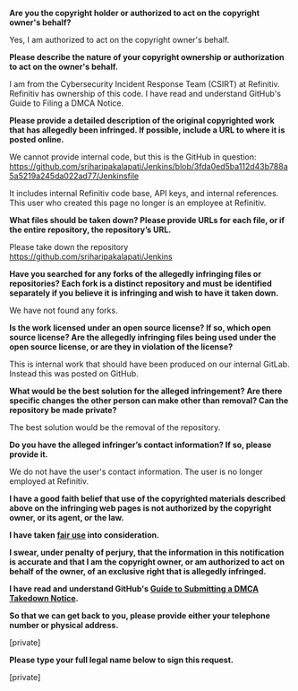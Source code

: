**Are you the copyright holder or authorized to act on the copyright owner's behalf?**

Yes, I am authorized to act on the copyright owner's behalf.

**Please describe the nature of your copyright ownership or authorization to act on the owner's behalf.**

I am from the Cybersecurity Incident Response Team (CSIRT) at Refinitiv. Refinitiv has ownership of this code. I have read and understand GitHub's Guide to Filing a DMCA Notice.

**Please provide a detailed description of the original copyrighted work that has allegedly been infringed. If possible, include a URL to where it is posted online.**

We cannot provide internal code, but this is the GitHub in question:  
https://github.com/sriharipakalapati/Jenkins/blob/3fda0ed5ba112d43b788a5a5219a245da022ad77/Jenkinsfile

It includes internal Refinitiv code base, API keys, and internal references. This user who created this page no longer is an employee at Refinitiv.

**What files should be taken down? Please provide URLs for each file, or if the entire repository, the repository’s URL.**

Please take down the repository https://github.com/sriharipakalapati/Jenkins

**Have you searched for any forks of the allegedly infringing files or repositories? Each fork is a distinct repository and must be identified separately if you believe it is infringing and wish to have it taken down.**

We have not found any forks.

**Is the work licensed under an open source license? If so, which open source license? Are the allegedly infringing files being used under the open source license, or are they in violation of the license?**

This is internal work that should have been produced on our internal GitLab. Instead this was posted on GitHub.

**What would be the best solution for the alleged infringement? Are there specific changes the other person can make other than removal? Can the repository be made private?**

The best solution would be the removal of the repository.

**Do you have the alleged infringer’s contact information? If so, please provide it.**

We do not have the user's contact information. The user is no longer employed at Refinitiv.

**I have a good faith belief that use of the copyrighted materials described above on the infringing web pages is not authorized by the copyright owner, or its agent, or the law.**

**I have taken <a href="https://www.lumendatabase.org/topics/22">fair use</a> into consideration.**

**I swear, under penalty of perjury, that the information in this notification is accurate and that I am the copyright owner, or am authorized to act on behalf of the owner, of an exclusive right that is allegedly infringed.**

**I have read and understand GitHub's <a href="https://docs.github.com/articles/guide-to-submitting-a-dmca-takedown-notice/">Guide to Submitting a DMCA Takedown Notice</a>.**

**So that we can get back to you, please provide either your telephone number or physical address.**

[private]

**Please type your full legal name below to sign this request.**

[private]
